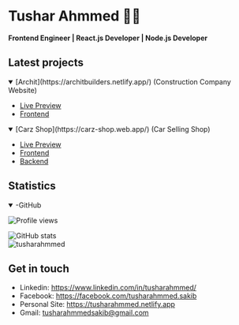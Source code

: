 # Tushar Ahmmed 👨‍💻

 __Frontend Engineer | React.js Developer | Node.js Developer__


## Latest projects

<details open>

<summary>[Archit](https://architbuilders.netlify.app/) (Construction Company Website)</summary>

- [Live Preview](https://architbuilders.netlify.app/)  
- [Frontend](https://github.com/tusharahmmed/archit-frontend)

</details>

<details open>

<summary>[Carz Shop](https://carz-shop.web.app/) (Car Selling Shop)</summary>

- [Live Preview](https://carz-shop.web.app/) 
- [Frontend](https://github.com/tusharahmmed/carz-frontend)
- [Backend](https://github.com/tusharahmmed/carz-server)

</details>

## Statistics
<details open>

<summary>-GitHub</summary>

![Profile views](https://gpvc.arturio.dev/tusharahmmed) 

![GitHub stats](https://github-readme-stats.vercel.app/api?username=tusharahmmed&show_icons=true&bg_color=45,E86445,904E95&title_color=fff&icon_color=fff&text_color=fff)  
<img src="https://github-readme-streak-stats.herokuapp.com/?user=tusharahmmed&theme=algolia" alt="tusharahmmed"  />

</details>

## Get in touch

- Linkedin: https://www.linkedin.com/in/tusharahmmed/
- Facebook: https://facebook.com/tusharahmmed.sakib
- Personal Site: https://tusharahmmed.netlify.app
- Gmail: [tusharahmmedsakib@gmail.com](mailto:tusharahmmedsakib@gmail.com)
